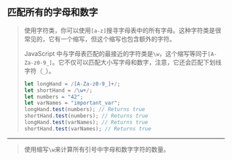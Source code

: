 ## 匹配所有的字母和数字

> 使用字符类，你可以使用`[a-z]`搜寻字母表中的所有字母。这种字符类是很常见的，它有一个缩写，但这个缩写也包含额外的字符。
>
> JavaScript 中与字母表匹配的最接近的字符类是`\w`，这个缩写等同于`[A-Za-z0-9_]`。它不仅可以匹配大小写字母和数字，注意，它还会匹配下划线字符（`_`）。
>
> ```js
> let longHand = /[A-Za-z0-9_]+/;
> let shortHand = /\w+/;
> let numbers = "42";
> let varNames = "important_var";
> longHand.test(numbers); // Returns true
> shortHand.test(numbers); // Returns true
> longHand.test(varNames); // Returns true
> shortHand.test(varNames); // Returns true
> ```

---

> 使用缩写`\w`来计算所有引号中字母和数字字符的数量。

```js

```

